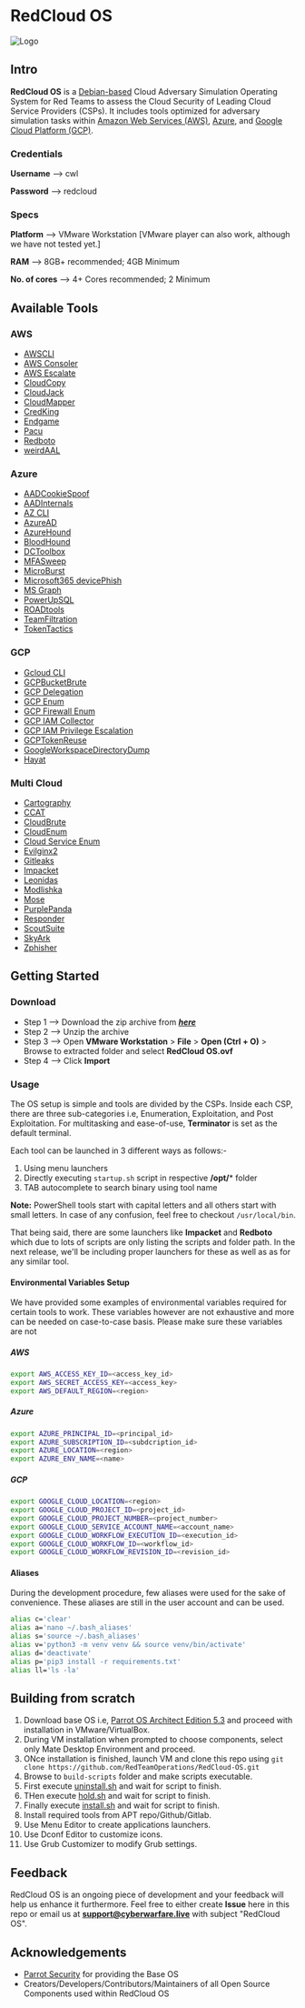 # RedCloud OS

![Logo](https://github.com/RedTeamOperations/RedCloud-OS/blob/main/RedCloud%20Os%20Logo%20B.png)

## Intro

**RedCloud OS** is a [Debian-based](https://www.debian.org/) Cloud Adversary Simulation Operating System for Red Teams to assess the Cloud Security of Leading Cloud Service Providers (CSPs). It includes tools optimized for adversary simulation tasks within [Amazon Web Services (AWS)](https://aws.amazon.com/), [Azure](https://azure.microsoft.com/en-us), and [Google Cloud Platform (GCP)](https://cloud.google.com/).

### Credentials
**Username** --> cwl


**Password** --> redcloud

### Specs
**Platform** --> VMware Workstation [VMware player can also work, although we have not tested yet.]


**RAM** --> 8GB+ recommended; 4GB Minimum


**No. of cores** --> 4+ Cores recommended; 2 Minimum

## Available Tools

### AWS
- [AWSCLI](https://github.com/aws/aws-cli/tree/v2)
- [AWS Consoler](https://github.com/NetSPI/aws_consoler)
- [AWS Escalate](https://github.com/RhinoSecurityLabs/Security-Research/blob/master/tools/aws-pentest-tools/aws_escalate.py)
- [CloudCopy](https://github.com/Static-Flow/CloudCopy)
- [CloudJack](https://github.com/prevade/cloudjack)
- [CloudMapper](https://github.com/duo-labs/cloudmapper)
- [CredKing](https://github.com/ustayready/CredKing)
- [Endgame](https://github.com/hoodoer/endgame)
- [Pacu](https://github.com/RhinoSecurityLabs/pacu)
- [Redboto](https://github.com/ihamburglar/Redboto)
- [weirdAAL](https://github.com/carnal0wnage/weirdAAL)

### Azure
- [AADCookieSpoof](https://github.com/jsa2/aadcookiespoof)
- [AADInternals](https://github.com/Gerenios/AADInternals)
- [AZ CLI](https://github.com/Azure/azure-cli)
- [AzureAD](https://github.com/Azure/azure-docs-powershell-azuread)
- [AzureHound](https://github.com/BloodHoundAD/AzureHound)
- [BloodHound](https://github.com/BloodHoundAD/BloodHound)
- [DCToolbox](https://github.com/DanielChronlund/DCToolbox)
- [MFASweep](https://github.com/dafthack/MFASweep)
- [MicroBurst](https://github.com/NetSPI/MicroBurst)
- [Microsoft365 devicePhish ](https://github.com/optiv/Microsoft365_devicePhish)
- [MS Graph](https://github.com/microsoftgraph/msgraph-sdk-powershell)
- [PowerUpSQL](https://github.com/NetSPI/PowerUpSQL)
- [ROADtools](https://github.com/dirkjanm/ROADtools)
- [TeamFiltration](https://github.com/Flangvik/TeamFiltration)
- [TokenTactics](https://github.com/rvrsh3ll/TokenTactics)

### GCP
- [Gcloud CLI](https://cloud.google.com/sdk/gcloud/)
- [GCPBucketBrute](https://github.com/RhinoSecurityLabs/GCPBucketBrute)
- [GCP Delegation](https://gitlab.com/gitlab-com/gl-security/threatmanagement/redteam/redteam-public/gcp_misc)
- [GCP Enum](https://gitlab.com/gitlab-com/gl-security/threatmanagement/redteam/redteam-public/gcp_enum)
- [GCP Firewall Enum](https://gitlab.com/gitlab-com/gl-security/threatmanagement/redteam/redteam-public/gcp_firewall_enum)
- [GCP IAM Collector](https://github.com/marcin-kolda/gcp-iam-collector)
- [GCP IAM Privilege Escalation](https://github.com/RhinoSecurityLabs/GCP-IAM-Privilege-Escalation)
- [GCPTokenReuse](https://github.com/RedTeamOperations/GCPTokenReuse)
- [GoogleWorkspaceDirectoryDump](https://github.com/RedTeamOperations/GoogleWorkspaceDirectoryDump)
- [Hayat](https://github.com/DenizParlak/hayat)


### Multi Cloud
- [Cartography](https://github.com/lyft/cartography)
- [CCAT](https://github.com/RhinoSecurityLabs/ccat)
- [CloudBrute](https://github.com/0xsha/CloudBrute)
- [CloudEnum](https://github.com/initstring/cloud_enum/)
- [Cloud Service Enum](https://github.com/NotSoSecure/cloud-service-enum)
- [Evilginx2](https://github.com/kgretzky/evilginx2)
- [Gitleaks](https://github.com/gitleaks/gitleaks)
- [Impacket](https://github.com/fortra/impacket)
- [Leonidas](https://github.com/WithSecureLabs/leonidas)
- [Modlishka](https://github.com/drk1wi/Modlishka)
- [Mose](https://github.com/master-of-servers/mose)
- [PurplePanda](https://github.com/carlospolop/PurplePanda)
- [Responder](https://github.com/lgandx/Responder)
- [ScoutSuite](https://github.com/nccgroup/ScoutSuite)
- [SkyArk](https://github.com/cyberark/SkyArk)
- [Zphisher](https://github.com/htr-tech/zphisher)

## Getting Started

### Download
- Step 1 --> Download the zip archive from **_[here](https://drive.google.com/file/d/10Bu84vyF8HaTROz8CIM_NTVqKpnesPw8/view?usp=sharing)_**
- Step 2 --> Unzip the archive
- Step 3 --> Open **VMware Workstation** > **File** > **Open (Ctrl +  O)** > Browse to extracted folder and select **RedCloud OS.ovf**
- Step 4 --> Click **Import**

### Usage

The OS setup is simple and tools are divided by the CSPs. Inside each CSP, there are three sub-categories i.e, Enumeration, Exploitation, and Post Exploitation. For multitasking and ease-of-use, **Terminator** is set as the default terminal. 

Each tool can be launched in 3 different ways as follows:-
1. Using menu launchers
2. Directly executing `startup.sh` script in respective **/opt/*** folder
3. TAB autocomplete to search binary using tool name


**Note:** PowerShell tools start with capital letters and all others start with small letters. In case of any confusion, feel free to checkout `/usr/local/bin`.

That being said, there are some launchers like **Impacket** and **Redboto** which due to lots of scripts are only listing the scripts and folder path. In the next release, we'll be including proper launchers for these as well as as for any similar tool.

#### Environmental Variables Setup

We have provided some examples of environmental variables required for certain tools to work. These variables however are not exhaustive and more can be needed on case-to-case basis. Please make sure these variables are not 

##### AWS
```bash
export AWS_ACCESS_KEY_ID=<access_key_id>
export AWS_SECRET_ACCESS_KEY=<access_key>
export AWS_DEFAULT_REGION=<region>
```
##### Azure
```bash
export AZURE_PRINCIPAL_ID=<principal_id>
export AZURE_SUBSCRIPTION_ID=<subdcription_id>
export AZURE_LOCATION=<region>
export AZURE_ENV_NAME=<name>

```
##### GCP
```bash
export GOOGLE_CLOUD_LOCATION=<region>
export GOOGLE_CLOUD_PROJECT_ID=<project_id>
export GOOGLE_CLOUD_PROJECT_NUMBER=<project_number>
export GOOGLE_CLOUD_SERVICE_ACCOUNT_NAME=<account_name>
export GOOGLE_CLOUD_WORKFLOW_EXECUTION_ID=<execution_id>
export GOOGLE_CLOUD_WORKFLOW_ID=<workflow_id>
export GOOGLE_CLOUD_WORKFLOW_REVISION_ID=<revision_id>
```

#### Aliases

During the development procedure, few aliases were used for the sake of convenience. These aliases are still in the user account and can be used.
```bash
alias c='clear'
alias a='nano ~/.bash_aliases'
alias s='source ~/.bash_aliases'
alias v='python3 -m venv venv && source venv/bin/activate'
alias d='deactivate'
alias p='pip3 install -r requirements.txt'
alias ll='ls -la'
```

## Building from scratch

1. Download base OS i.e, [Parrot OS Architect Edition 5.3](https://parrotsec.org/download/?version=architect) and proceed with installation in VMware/VirtualBox.
2. During VM installation when prompted to choose components, select only Mate Desktop Environment and proceed.
3. ONce installation is finished, launch VM and clone this repo using `git clone https://github.com/RedTeamOperations/RedCloud-OS.git`
4. Browse to `build-scripts` folder and make scripts executable.
5. First execute [uninstall.sh](https://github.com/RedTeamOperations/RedCloud-OS/blob/main/build-scripts/uninstall.sh) and wait for script to finish.
6. THen execute [hold.sh](https://github.com/RedTeamOperations/RedCloud-OS/blob/main/build-scripts/hold.sh) and wait for script to finish.
7. Finally execute [install.sh](https://github.com/RedTeamOperations/RedCloud-OS/blob/main/build-scripts/install.sh) and wait for script to finish.
8. Install required tools from APT repo/Github/Gitlab. 
9. Use Menu Editor to create applications launchers.
10. Use Dconf Editor to customize icons.
11. Use Grub Customizer to modify Grub settings.

## Feedback

 RedCloud OS is an ongoing piece of development and your feedback will help us enhance it furthermore. Feel free to either create **Issue** here in this repo or email us at **support@cyberwarfare.live** with subject "RedCloud OS".

## Acknowledgements

- [Parrot Security](https://www.parrotsec.org/) for providing the Base OS
- Creators/Developers/Contributors/Maintainers of all Open Source Components used within RedCloud OS
